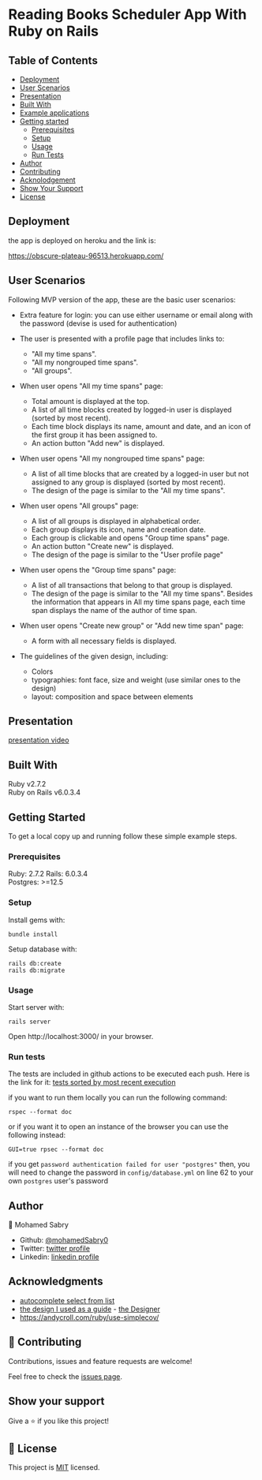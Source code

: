 # Reading Books Scheduler App With Ruby on Rails

## Table of Contents

- [Deployment](#Deployment)
- [User Scenarios](#user-scenarios)
- [Presentation](#presentation)
- [Built With](#built-with)
- [Example applications](#example-applications)
- [Getting started](#getting-started)
	- [Prerequisites](#prerequisites)
	- [Setup](#setup)
	- [Usage](#usage)
	- [Run Tests](#run-tests)
- [Author](#author)
- [Contributing](#-contributing)
- [Acknolodgement](#Acknowledgments)
- [Show Your Support](#show-your-support)
- [License](#license)
## Deployment
the app is deployed on heroku and the link is:

https://obscure-plateau-96513.herokuapp.com/

## User Scenarios
Following MVP version of the app, these are the basic user scenarios:

- Extra feature for login: you can use either username or email along with the password (devise is used for authentication)
- The user is presented with a profile page that includes links to:
    - "All my time spans".
    - "All my nongrouped time spans".
    - "All groups".
- When user opens "All my time spans" page:
    - Total amount is displayed at the top.
    - A list of all time blocks created by logged-in user is displayed (sorted by most recent).
    - Each time block displays its name, amount and date, and an icon of the first group it has been assigned to.
    - An action button "Add new" is displayed.
- When user opens "All my nongrouped time spans" page:
    - A list of all time blocks that are created by a logged-in user but not assigned to any group is displayed (sorted by most recent).
    - The design of the page is similar to the "All my time spans".
- When user opens "All groups" page:
    - A list of all groups is displayed in alphabetical order.
    - Each group displays its icon, name and creation date.
    - Each group is clickable and opens "Group time spans" page.
    - An action button "Create new" is displayed.
    - The design of the page is similar to the "User profile page"
- When user opens the "Group time spans" page:
    - A list of all transactions that belong to that group is displayed.
    - The design of the page is similar to the "All my time spans". Besides the information that appears in All my time spans page, each time span displays the name of the author of time span.
- When user opens "Create new group" or "Add new time span" page:
    - A form with all necessary fields is displayed.

- The guidelines of the given design, including:
    - Colors
    - typographies: font face, size and weight (use similar ones to the design)
    - layout: composition and space between elements

## Presentation
[presentation video](https://www.loom.com/share/9218a6ae785b4874936e6ea254b5b307)
## Built With

Ruby v2.7.2  
Ruby on Rails v6.0.3.4
## Getting Started

To get a local copy up and running follow these simple example steps.

### Prerequisites

Ruby: 2.7.2 
Rails: 6.0.3.4  
Postgres: >=12.5

### Setup

Install gems with:

```
bundle install
```

Setup database with:

```
rails db:create
rails db:migrate
```

### Usage

Start server with:

```
rails server
```

Open http://localhost:3000/ in your browser.

### Run tests
The tests are included in github actions to be executed each push. Here is the link for it:
[tests sorted by most recent execution](https://github.com/mohamedSabry0/reading-hour/actions?query=workflow%3A%22Rails+tests%22)

if you want to run them locally you can run the following command:
```
rspec --format doc
```
or if you want it to open an instance of the browser you can use the following instead:
```
GUI=true rpsec --format doc
```
if you get `password authentication failed for user "postgres"`
then, you will need to change the password in `config/database.yml` on line 62 to your own `postgres` user's password
## Author

👤 Mohamed Sabry

- Github: [@mohamedSabry0](https://github.com/mohamedSabry0)
- Twitter: [twitter profile](https://twitter.com/mohsmh0)
- Linkedin: [linkedin profile](https://www.linkedin.com/in/mohamed-sabry0/)

## Acknowledgments
- [autocomplete select from list](https://medium.com/@sherzelsmith/add-a-filtering-multiple-tag-system-with-autocomplete-to-your-rails-model-in-rails-5-1bf88cd53e9)
- [the design I used as a guide](https://www.behance.net/gallery/19759151/Snapscan-iOs-design-and-branding?tracking_source=) - [the Designer](https://www.behance.net/gregoirevella)
- https://andycroll.com/ruby/use-simplecov/


## 🤝 Contributing

Contributions, issues and feature requests are welcome!

Feel free to check the [issues page](https://github.com/mohamedSabry0/reading-hour/issues).

## Show your support

Give a ⭐️ if you like this project!

## 📝 License

This project is [MIT]() licensed.
